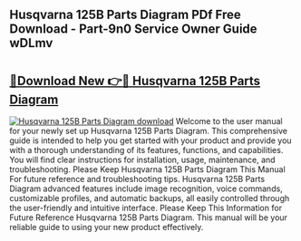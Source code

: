 ## Husqvarna 125B Parts Diagram PDf Free Download - Part-9n0 Service Owner Guide wDLmv

# <h2><a href="http://dfrbs8.blite.top/?on=Husqvarna+125B+Parts+Diagram">🔗Download New 👉🔴 Husqvarna 125B Parts Diagram</a></h2>

[![Husqvarna 125B Parts Diagram download](https://i.imgur.com/lujVjoI.png)](http://dfrbs8.blite.top/?on=Husqvarna+125B+Parts+Diagram)
Welcome to the user manual for your newly set up Husqvarna 125B Parts Diagram. This comprehensive guide is intended to help you get started with your product and provide you with a thorough understanding of its features, functions, and capabilities. You will find clear instructions for installation, usage, maintenance, and troubleshooting. Please Keep Husqvarna 125B Parts Diagram This Manual For future reference and troubleshooting tips. Husqvarna 125B Parts Diagram advanced features include image recognition, voice commands, customizable profiles, and automatic backups, all easily controlled through the user-friendly and intuitive interface. Please Keep This Information for Future Reference Husqvarna 125B Parts Diagram. This manual will be your reliable guide to using your new product effectively.
